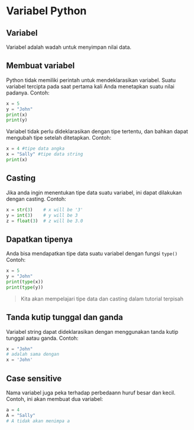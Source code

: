 # Variabel Python
## Variabel
Variabel adalah wadah untuk menyimpan nilai data.
## Membuat variabel
Python tidak memiliki perintah untuk mendeklarasikan variabel. Suatu variabel tercipta pada saat pertama kali Anda menetapkan suatu nilai padanya.
Contoh:

```py
x = 5
y = "John"
print(x)
print(y)
```

Variabel tidak perlu dideklarasikan dengan tipe tertentu, dan bahkan dapat mengubah tipe setelah ditetapkan.
Contoh:

```py
x = 4 #tipe data angka
x = "Sally" #tipe data string
print(x)
```
## Casting
Jika anda ingin menentukan tipe data suatu variabel, ini dapat dilakukan dengan casting.
Contoh:

```py
x = str(3)    # x will be '3'
y = int(3)    # y will be 3
z = float(3)  # z will be 3.0
```
## Dapatkan tipenya
Anda bisa mendapatkan tipe data suatu variabel dengan fungsi `type()`
Contoh:

```py
x = 5
y = "John"
print(type(x))
print(type(y))
```

> Kita akan mempelajari tipe data dan casting dalam tutorial terpisah

## Tanda kutip tunggal dan ganda
Variabel string dapat dideklarasikan dengan menggunakan tanda kutip tunggal aatau ganda.
Contoh:

```py
x = "John"
# adalah sama dengan
x = 'John'
```
## Case sensitive
Nama variabel juga peka terhadap perbedaann huruf besar dan kecil.
Contoh, ini akan membuat dua variabel:

```py
a = 4
A = "Sally"
# A tidak akan menimpa a
```

